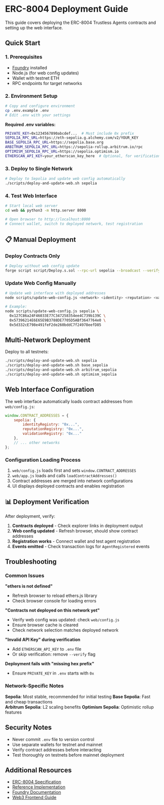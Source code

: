 # ERC-8004 Deployment Guide

This guide covers deploying the ERC-8004 Trustless Agents contracts and setting up the web interface.

##  Quick Start

### 1. Prerequisites

- [Foundry](https://book.getfoundry.sh/getting-started/installation) installed
- Node.js (for web config updates)
- Wallet with testnet ETH
- RPC endpoints for target networks

### 2. Environment Setup

```bash
# Copy and configure environment
cp .env.example .env
# Edit .env with your settings
```

**Required .env variables:**
```bash
PRIVATE_KEY=0x1234567890abcdef...  # Must include 0x prefix
SEPOLIA_RPC_URL=https://eth-sepolia.g.alchemy.com/v2/YOUR_KEY
BASE_SEPOLIA_RPC_URL=https://sepolia.base.org
ARBITRUM_SEPOLIA_RPC_URL=https://sepolia-rollup.arbitrum.io/rpc
OPTIMISM_SEPOLIA_RPC_URL=https://sepolia.optimism.io
ETHERSCAN_API_KEY=your_etherscan_key_here  # Optional, for verification
```

### 3. Deploy to Single Network

```bash
# Deploy to Sepolia and update web config automatically
./scripts/deploy-and-update-web.sh sepolia
```

### 4. Test Web Interface

```bash
# Start local web server
cd web && python3 -m http.server 8000

# Open browser to http://localhost:8000
# Connect wallet, switch to deployed network, test registration
```

## 📋 Manual Deployment

### Deploy Contracts Only

```bash
# Deploy without web config update
forge script script/Deploy.s.sol --rpc-url sepolia --broadcast --verify
```

### Update Web Config Manually

```bash
# Update web interface with deployed addresses
node scripts/update-web-config.js <network> <identity> <reputation> <validation>

# Example:
node scripts/update-web-config.js sepolia \
  0x127C86a24F46033E77C347258354ee4C739b139C \
  0x57396214E6E65E9B3788DE7705D5ABf3647764e0 \
  0x5d332cE798e491feF2de260bddC7f24978eefD85
```

##  Multi-Network Deployment

Deploy to all testnets:

```bash
./scripts/deploy-and-update-web.sh sepolia
./scripts/deploy-and-update-web.sh base_sepolia  
./scripts/deploy-and-update-web.sh arbitrum_sepolia
./scripts/deploy-and-update-web.sh optimism_sepolia
```

##  Web Interface Configuration

The web interface automatically loads contract addresses from `web/config.js`:

```javascript
window.CONTRACT_ADDRESSES = {
    sepolia: {
        identityRegistry: "0x...",
        reputationRegistry: "0x...", 
        validationRegistry: "0x..."
    },
    // ... other networks
};
```

### Configuration Loading Process

1. `web/config.js` loads first and sets `window.CONTRACT_ADDRESSES`
2. `web/app.js` loads and calls `loadContractAddresses()`
3. Contract addresses are merged into network configurations
4. UI displays deployed contracts and enables registration

## 📊 Deployment Verification

After deployment, verify:

1. **Contracts deployed** - Check explorer links in deployment output
2. **Web config updated** - Refresh browser, should show contract addresses
3. **Registration works** - Connect wallet and test agent registration
4. **Events emitted** - Check transaction logs for `AgentRegistered` events

##  Troubleshooting

### Common Issues

**"ethers is not defined"**
- Refresh browser to reload ethers.js library
- Check browser console for loading errors

**"Contracts not deployed on this network yet"**
- Verify web config was updated: check `web/config.js`
- Ensure browser cache is cleared
- Check network selection matches deployed network

**"Invalid API Key" during verification**
- Add `ETHERSCAN_API_KEY` to `.env` file
- Or skip verification: remove `--verify` flag

**Deployment fails with "missing hex prefix"**
- Ensure `PRIVATE_KEY` in `.env` starts with `0x`

### Network-Specific Notes

**Sepolia**: Most stable, recommended for initial testing
**Base Sepolia**: Fast and cheap transactions  
**Arbitrum Sepolia**: L2 scaling benefits
**Optimism Sepolia**: Optimistic rollup features

##  Security Notes

- Never commit `.env` file to version control
- Use separate wallets for testnet and mainnet
- Verify contract addresses before interacting
- Test thoroughly on testnets before mainnet deployment

##  Additional Resources

- [ERC-8004 Specification](https://ethereum-magicians.org/t/erc-8004-trustless-agents/25098)
- [Reference Implementation](https://github.com/ChaosChain/trustless-agents-erc-ri)
- [Foundry Documentation](https://book.getfoundry.sh/)
- [Web3 Frontend Guide](web/README.md)
